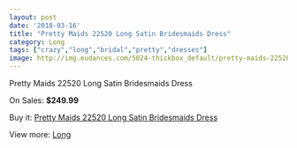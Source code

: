 ```yaml
---
layout: post
date: '2018-03-16'
title: "Pretty Maids 22520 Long Satin Bridesmaids Dress"
category: Long
tags: ["crazy","long","bridal","pretty","dresses"]
image: http://img.eudances.com/5824-thickbox_default/pretty-maids-22520-long-satin-bridesmaids-dress.jpg
---
```

Pretty Maids 22520 Long Satin Bridesmaids Dress

On Sales: **$249.99**
<a href="https://www.eudances.com/en/long/2046-pretty-maids-22520-long-satin-bridesmaids-dress.html"><amp-img layout="responsive" width="600" height="600" src="//img.eudances.com/5824-thickbox_default/pretty-maids-22520-long-satin-bridesmaids-dress.jpg" alt="Pretty Maids 22520 Long Satin Bridesmaids Dress 0" /></a>
<a href="https://www.eudances.com/en/long/2046-pretty-maids-22520-long-satin-bridesmaids-dress.html"><amp-img layout="responsive" width="600" height="600" src="//img.eudances.com/5825-thickbox_default/pretty-maids-22520-long-satin-bridesmaids-dress.jpg" alt="Pretty Maids 22520 Long Satin Bridesmaids Dress 1" /></a>

Buy it: [Pretty Maids 22520 Long Satin Bridesmaids Dress](https://www.eudances.com/en/long/2046-pretty-maids-22520-long-satin-bridesmaids-dress.html "Pretty Maids 22520 Long Satin Bridesmaids Dress")

View more: [Long](https://www.eudances.com/en/21-long "Long")
